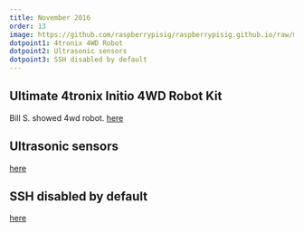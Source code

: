 ```yaml
---
title: November 2016
order: 13
image: https://github.com/raspberrypisig/raspberrypisig.github.io/raw/master/assets/images/initio.jpg
dotpoint1: 4tronix 4WD Robot
dotpoint2: Ultrasonic sensors
dotpoint3: SSH disabled by default
---
```


## Ultimate 4tronix Initio 4WD Robot Kit
Bill S. showed 4wd robot. 
[here](https://raspberrypisig.github.io/blog/robot/2016/11/27/initio-robot-kit/)

## Ultrasonic sensors
[here](https://raspberrypisig.github.io/blog/robot/ultrasonic/sensors/2016/11/27/ultrasonic-sensor/)

## SSH disabled by default
[here](https://raspberrypisig.github.io/blog/raspbian/ssh/2016/12/06/ssh-on-new-raspbian/)

